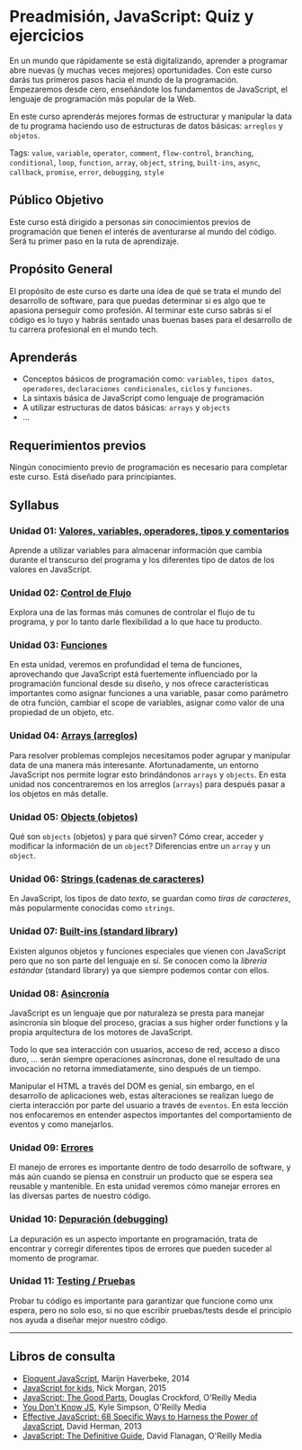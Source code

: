 # Preadmisión, JavaScript: Quiz y ejercicios

En un mundo que rápidamente se está digitalizando, aprender a programar abre
nuevas (y muchas veces mejores) oportunidades. Con este curso darás tus primeros
pasos hacia el mundo de la programación. Empezaremos desde cero, enseñándote los
fundamentos de JavaScript, el lenguaje de programación más popular de la Web.

En este curso aprenderás mejores formas de estructurar y manipular la data de
tu programa haciendo uso de estructuras de datos básicas: `arreglos` y
`objetos`.

Tags: `value`, `variable`, `operator`, `comment`, `flow-control`, `branching`,
`conditional`, `loop`, `function`, `array`, `object`, `string`, `built-ins`,
`async`, `callback`, `promise`, `error`, `debugging`, `style`

## Público Objetivo

Este curso está dirigido a personas _sin_ conocimientos previos de programación
que tienen el interés de aventurarse al mundo del código. Será tu primer paso en
la ruta de aprendizaje.

## Propósito General

El propósito de este curso es darte una idea de qué se trata el mundo del
desarrollo de software, para que puedas determinar si es algo que te apasiona
perseguir como profesión. Al terminar este curso sabrás si el código es lo tuyo
y habrás sentado unas buenas bases para el desarrollo de tu carrera profesional
en el mundo tech.

## Aprenderás

* Conceptos básicos de programación como: `variables`, `tipos datos`,
  `operadores`, `declaraciones condicionales`, `ciclos` y `funciones`.
* La sintaxis básica de JavaScript como lenguaje de programación
* A utilizar estructuras de datos básicas: `arrays` y `objects`
* ...

## Requerimientos previos

Ningún conocimiento previo de programación es necesario para completar este
curso. Está diseñado para principiantes.

## Syllabus

### Unidad 01: [Valores, variables, operadores, tipos y comentarios](01-basics)

Aprende a utilizar variables para almacenar información que cambia durante el
transcurso del programa y los diferentes tipo de datos de los valores en
JavaScript.

### Unidad 02: [Control de Flujo](02-flow-control)

Explora una de las formas más comunes de controlar el flujo de tu programa, y
por lo tanto darle flexibilidad a lo que hace tu producto.

### Unidad 03: [Funciones](03-functions)

En esta unidad, veremos en profundidad el tema de funciones, aprovechando que
JavaScript está fuertemente influenciado por la programación funcional desde su
diseño, y nos ofrece características importantes como asignar funciones a una
variable, pasar como parámetro de otra función, cambiar el scope de variables,
asignar como valor de una propiedad de un objeto, etc.

### Unidad 04: [Arrays (arreglos)](04-arrays)

Para resolver problemas complejos necesitamos poder agrupar y manipular data de
una manera más interesante. Afortunadamente, un entorno JavaScript nos permite
lograr esto brindándonos `arrays` y `objects`. En esta unidad nos concentraremos
en los arreglos (`arrays`) para después pasar a los objetos en más detalle.

### Unidad 05: [Objects (objetos)](05-objects)

Qué son `objects` (objetos) y para qué sirven? Cómo crear, acceder y modificar
la información de un `object`? Diferencias entre un `array` y un `object`.

### Unidad 06: [Strings (cadenas de caracteres)](06-strings)

En JavaScript, los tipos de dato *texto*, se guardan como *tiras de caracteres*,
más popularmente conocidas como `strings`.

### Unidad 07: [Built-ins (standard library)](07-built-ins)

Existen algunos objetos y funciones especiales que vienen con JavaScript pero
que no son parte del lenguaje en sí. Se conocen como la _librería estándar_
(standard library) ya que siempre podemos contar con ellos.

### Unidad 08: [Asincronía](08-async)

JavaScript es un lenguaje que por naturaleza se presta para manejar asincronía
sin bloque del proceso, gracias a sus higher order functions y la propia
arquitectura de los motores de JavaScript.

Todo lo que sea interacción con usuarios, acceso de red, acceso a disco duro,
... serán siempre operaciones asíncronas, done el resultado de una invocación no
retorna immediatamente, sino después de un tiempo.

Manipular el HTML a través del DOM es genial, sin embargo, en el desarrollo de
aplicaciones web, estas alteraciones se realizan luego de cierta interacción
por parte del usuario a través de `eventos`. En esta lección nos enfocaremos en
entender aspectos importantes del comportamiento de eventos y como manejarlos.

### Unidad 09: [Errores](09-errors)

El manejo de errores es importante dentro de todo desarrollo de software, y más
aún cuando se piensa en construir un producto que se espera sea reusable y
mantenible. En esta unidad veremos cómo manejar errores en las diversas partes
de nuestro código.

### Unidad 10: [Depuración (debugging)](10-debugging)

La depuración es un aspecto importante en programación, trata de encontrar y
corregir diferentes tipos de errores que pueden suceder al momento de programar.

### Unidad 11: [Testing / Pruebas](11-testing)

Probar tu código es importante para garantizar que funcione como unx espera,
pero no solo eso, si no que escribir pruebas/tests desde el principio nos ayuda
a diseñar mejor nuestro código.

***

## Libros de consulta

* [Eloquent JavaScript](http://eloquentjavascript.net/), Marijn Haverbeke, 2014
* [JavaScript for kids](http://pepa.holla.cz/wp-content/uploads/2015/11/JavaScript-for-Kids.pdf),
  Nick Morgan, 2015
* [JavaScript: The Good Parts](http://shop.oreilly.com/product/9780596517748.do),
  Douglas Crockford, O'Reilly Media
* [You Don't Know JS](https://github.com/getify/You-Dont-Know-JS), Kyle Simpson,
  O'Reilly Media
* [Effective JavaScript: 68 Specific Ways to Harness the Power of JavaScript](https://www.amazon.com/Effective-JavaScript-Specific-Software-Development/dp/0321812182/ref=as_li_ss_tl?ie=UTF8&redirect=true&linkCode=ll1&tag=eejs-20&linkId=4c5500843ce7dc958e290bdaeebd739b),
  David Herman, 2013
* [JavaScript: The Definitive Guide](http://shop.oreilly.com/product/9780596805531.do),
  David Flanagan, O'Reilly Media
